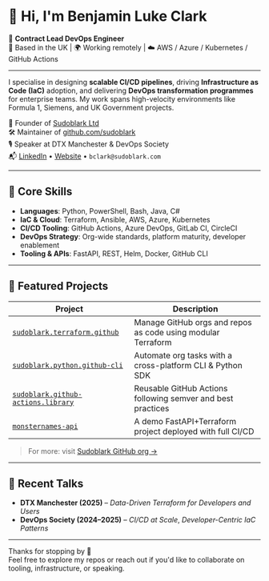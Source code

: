 # 👋 Hi, I'm Benjamin Luke Clark

🔧 **Contract Lead DevOps Engineer**  
📍 Based in the UK | 🌍 Working remotely | ☁️ AWS / Azure / Kubernetes / GitHub Actions

---

I specialise in designing **scalable CI/CD pipelines**, driving **Infrastructure as Code (IaC)** adoption, and delivering **DevOps transformation programmes** for enterprise teams. My work spans high-velocity environments like Formula 1, Siemens, and UK Government projects.

💼 Founder of [Sudoblark Ltd](https://sudoblark.com)  
🛠 Maintainer of [github.com/sudoblark](https://github.com/sudoblark)  
🎙 Speaker at DTX Manchester & DevOps Society  
📬 [LinkedIn](https://linkedin.com/in/benni) • [Website](https://sudoblark.com) • `bclark@sudoblark.com`

---

## 🔧 Core Skills

- **Languages**: Python, PowerShell, Bash, Java, C#
- **IaC & Cloud**: Terraform, Ansible, AWS, Azure, Kubernetes
- **CI/CD Tooling**: GitHub Actions, Azure DevOps, GitLab CI, CircleCI
- **DevOps Strategy**: Org-wide standards, platform maturity, developer enablement
- **Tooling & APIs**: FastAPI, REST, Helm, Docker, GitHub CLI

---

## 📂 Featured Projects

| Project | Description |
|--------|-------------|
| [`sudoblark.terraform.github`](https://github.com/sudoblark/sudoblark.terraform.github) | Manage GitHub orgs and repos as code using modular Terraform |
| [`sudoblark.python.github-cli`](https://github.com/sudoblark/sudoblark.python.github-cli) | Automate org tasks with a cross-platform CLI & Python SDK |
| [`sudoblark.github-actions.library`](https://github.com/sudoblark/sudoblark.github-actions.library) | Reusable GitHub Actions following semver and best practices |
| [`monsternames-api`](https://github.com/sudoblark/monsternames-api) | A demo FastAPI+Terraform project deployed with full CI/CD |

> For more: visit [Sudoblark GitHub org →](https://github.com/sudoblark)

---

## 🎤 Recent Talks

- **DTX Manchester (2025)** – *Data-Driven Terraform for Developers and Users*
- **DevOps Society (2024–2025)** – *CI/CD at Scale*, *Developer-Centric IaC Patterns*

---

Thanks for stopping by 👋  
Feel free to explore my repos or reach out if you'd like to collaborate on tooling, infrastructure, or speaking.

